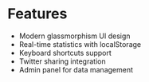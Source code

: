 # Features

- Modern glassmorphism UI design
- Real-time statistics with localStorage
- Keyboard shortcuts support
- Twitter sharing integration
- Admin panel for data management

